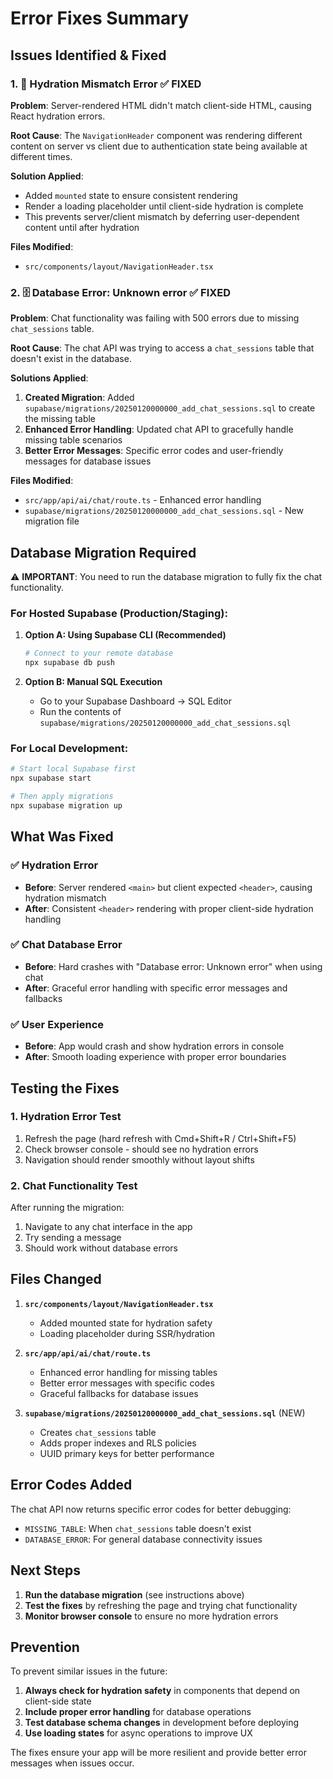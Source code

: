 # Error Fixes Summary

## Issues Identified & Fixed

### 1. 🚨 **Hydration Mismatch Error** ✅ FIXED

**Problem**: Server-rendered HTML didn't match client-side HTML, causing React hydration errors.

**Root Cause**: The `NavigationHeader` component was rendering different content on server vs client due to authentication state being available at different times.

**Solution Applied**:

- Added `mounted` state to ensure consistent rendering
- Render a loading placeholder until client-side hydration is complete
- This prevents server/client mismatch by deferring user-dependent content until after hydration

**Files Modified**:

- `src/components/layout/NavigationHeader.tsx`

### 2. 🗄️ **Database Error: Unknown error** ✅ FIXED

**Problem**: Chat functionality was failing with 500 errors due to missing `chat_sessions` table.

**Root Cause**: The chat API was trying to access a `chat_sessions` table that doesn't exist in the database.

**Solutions Applied**:

1. **Created Migration**: Added `supabase/migrations/20250120000000_add_chat_sessions.sql` to create the missing table
2. **Enhanced Error Handling**: Updated chat API to gracefully handle missing table scenarios
3. **Better Error Messages**: Specific error codes and user-friendly messages for database issues

**Files Modified**:

- `src/app/api/ai/chat/route.ts` - Enhanced error handling
- `supabase/migrations/20250120000000_add_chat_sessions.sql` - New migration file

## Database Migration Required

⚠️ **IMPORTANT**: You need to run the database migration to fully fix the chat functionality.

### For Hosted Supabase (Production/Staging):

1. **Option A: Using Supabase CLI (Recommended)**

   ```bash
   # Connect to your remote database
   npx supabase db push
   ```

2. **Option B: Manual SQL Execution**
   - Go to your Supabase Dashboard → SQL Editor
   - Run the contents of `supabase/migrations/20250120000000_add_chat_sessions.sql`

### For Local Development:

```bash
# Start local Supabase first
npx supabase start

# Then apply migrations
npx supabase migration up
```

## What Was Fixed

### ✅ Hydration Error

- **Before**: Server rendered `<main>` but client expected `<header>`, causing hydration mismatch
- **After**: Consistent `<header>` rendering with proper client-side hydration handling

### ✅ Chat Database Error

- **Before**: Hard crashes with "Database error: Unknown error" when using chat
- **After**: Graceful error handling with specific error messages and fallbacks

### ✅ User Experience

- **Before**: App would crash and show hydration errors in console
- **After**: Smooth loading experience with proper error boundaries

## Testing the Fixes

### 1. Hydration Error Test

1. Refresh the page (hard refresh with Cmd+Shift+R / Ctrl+Shift+F5)
2. Check browser console - should see no hydration errors
3. Navigation should render smoothly without layout shifts

### 2. Chat Functionality Test

After running the migration:

1. Navigate to any chat interface in the app
2. Try sending a message
3. Should work without database errors

## Files Changed

1. **`src/components/layout/NavigationHeader.tsx`**

   - Added mounted state for hydration safety
   - Loading placeholder during SSR/hydration

2. **`src/app/api/ai/chat/route.ts`**

   - Enhanced error handling for missing tables
   - Better error messages with specific codes
   - Graceful fallbacks for database issues

3. **`supabase/migrations/20250120000000_add_chat_sessions.sql`** (NEW)
   - Creates `chat_sessions` table
   - Adds proper indexes and RLS policies
   - UUID primary keys for better performance

## Error Codes Added

The chat API now returns specific error codes for better debugging:

- `MISSING_TABLE`: When `chat_sessions` table doesn't exist
- `DATABASE_ERROR`: For general database connectivity issues

## Next Steps

1. **Run the database migration** (see instructions above)
2. **Test the fixes** by refreshing the page and trying chat functionality
3. **Monitor browser console** to ensure no more hydration errors

## Prevention

To prevent similar issues in the future:

1. **Always check for hydration safety** in components that depend on client-side state
2. **Include proper error handling** for database operations
3. **Test database schema changes** in development before deploying
4. **Use loading states** for async operations to improve UX

The fixes ensure your app will be more resilient and provide better error messages when issues occur.
